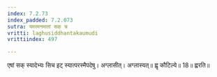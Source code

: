 ```yaml
---
index: 7.2.73
index_padded: 7.2.073
sutra: यमरमनमातां सक् च
vritti: laghusiddhantakaumudi
vrittiindex: 497

---
```

एषां सक् स्यादेभ्यः सिच इट् स्यात्परस्मैपदेषु। अग्लासीत्। अग्लास्यत्॥ ह्वृ कौटिल्ये॥ 18॥ ह्वरति॥